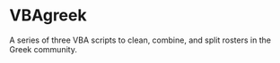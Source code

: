 # VBAgreek
A series of three VBA scripts to clean, combine, and split rosters in the Greek community. 
